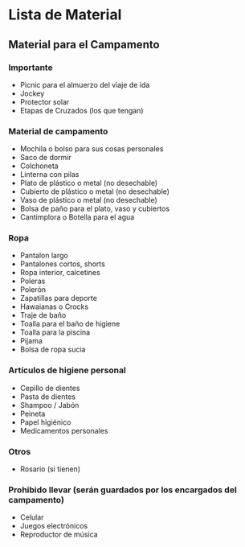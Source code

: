 # Lista de Material

## Material para el Campamento

### Importante

* Picnic para el almuerzo del viaje de ida
* Jockey
* Protector solar
* Etapas de Cruzados (los que tengan)

### Material de campamento

* Mochila o bolso para sus cosas personales
* Saco de dormir
* Colchoneta
* Linterna con pilas
* Plato de plástico o metal \(no desechable\)
* Cubierto de plástico o metal \(no desechable\)
* Vaso de plástico o metal \(no desechable\)
* Bolsa de paño para el plato, vaso y cubiertos
* Cantimplora o Botella para el agua

### Ropa

* Pantalon largo
* Pantalones cortos, shorts
* Ropa interior, calcetines
* Poleras
* Polerón
* Zapatillas para deporte
* Hawaianas o Crocks
* Traje de baño
* Toalla para el baño de higiene
* Toalla para la piscina
* Pijama
* Bolsa de ropa sucia

### Artículos de higiene personal

* Cepillo de dientes
* Pasta de dientes
* Shampoo / Jabón
* Peineta
* Papel higiénico
* Medicamentos personales

### Otros

* Rosario \(si tienen\)

### Prohibido llevar \(serán guardados por los encargados del campamento\)

* Celular
* Juegos electrónicos
* Reproductor de música
